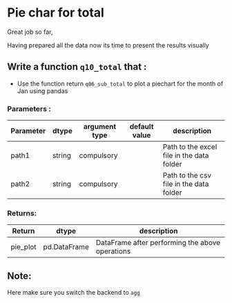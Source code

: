 # Pie char for total

Great job so far,

Having prepared all the data now its time to present the results visually
 
## Write a function `q10_total` that :
- Use the function return `q06_sub_total` to plot a piechart for the month of Jan using pandas

### Parameters :
| Parameter | dtype | argument type | default value | description |
| --- | --- | --- | --- | --- |
| path1 | string | compulsory |  | Path to the excel file in the data folder|
| path2 | string | compulsory |  | Path to the csv file in the data folder|


### Returns:
| Return | dtype | description |
| --- | --- | --- |
| pie_plot | pd.DataFrame | DataFrame after performing the above operations|



## Note:

Here make sure you switch the backend to `agg` 
